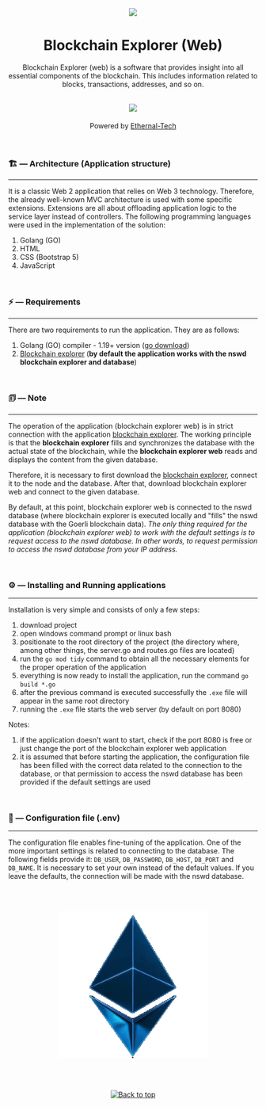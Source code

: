 <div align='center'>
  <img src='https://ethernal.tech/static/media/ethernal.e8296ae3d14edef13517cc8beed9ad35.svg' width='10%' />
</div>

<div align='center'>
  <h1>Blockchain Explorer (Web)</h1>
  <p>
    Blockchain Explorer (web) is a software that provides insight into all essential components of the blockchain. This includes information related to blocks, transactions, addresses, and so on.
  </p>
</div>

</br>

<div align='center'>
  <img src='https://ethernal.tech/static/media/header-itirijum-ispravka.6d7a1acd09898e5f50bfc5932a8d437a.svg' width='550px' />
</div>

</br>

<div align='center'>
  Powered by <a href='https://ethernal.tech/'>Ethernal-Tech</a>
</div>

</br>
</br>

### 🏗 — Architecture (Application structure)
___
                                           
It is a classic Web 2 application that relies on Web 3 technology. Therefore, the already well-known MVC architecture is used with some specific extensions. Extensions are all about offloading application logic to the service layer instead of controllers. The following programming languages were used in the implementation of the solution:
1. Golang (GO)
2. HTML
3. CSS (Bootstrap 5)
4. JavaScript

<br/>

### ⚡ — Requirements
___

There are two requirements to run the application. They are as follows:
1. Golang (GO) compiler - 1.19+ version (<a href='https://go.dev/doc/install'>go download</a>)
2. <a href='https://github.com/Ethernal-Tech/blockchain-explorer'>Blockchain explorer</a> (**by default the application works with the nswd blockchain explorer and database**)

<br/>

### 🗊 — Note
___

The operation of the application (blockchain explorer web) is in strict connection with the application <a href='https://github.com/Ethernal-Tech/blockchain-explorer'>blockchain explorer</a>. The working principle is that the **blockchain explorer** fills and synchronizes the database with the actual state of the blockchain, while the **blockchain explorer web** reads and displays the content from the given database.

Therefore, it is necessary to first download the <a href='https://github.com/Ethernal-Tech/blockchain-explorer'>blockchain explorer</a>, connect it to the node and the database. After that, download blockchain explorer web and connect to the given database.

By default, at this point, blockchain explorer web is connected to the nswd database (where blockchain explorer is executed locally and "fills" the nswd database
with the Goerli blockchain data). <i>The only thing required for the application (blockchain explorer web) to work with the default settings is to request access to the nswd database. In other words, to request permission to access the nswd database from your IP address.</i>

<br/>

### ⚙ — Installing and Running applications
___

Installation is very simple and consists of only a few steps:
1. download project
2. open windows command prompt or linux bash
3. positionate to the root directory of the project (the directory where, among other things, the server.go and routes.go files are located)
4. run the `go mod tidy` command to obtain all the necessary elements for the proper operation of the application
4. everything is now ready to install the application, run the command `go build *.go`
5. after the previous command is executed successfully the `.exe` file will appear in the same root directory
6. running the `.exe` file starts the web server (by default on port 8080)

Notes:
1. if the application doesn't want to start, check if the port 8080 is free or just change the port of the blockchain explorer web application
2. it is assumed that before starting the application, the configuration file has been filled with the correct data related to the connection to the database, or that permission to access the nswd database has been provided if the default settings are used

<br/>

### 🚧 — Configuration file (.env)
___

The configuration file enables fine-tuning of the application. One of the more important settings is related to connecting to the database. The following fields provide it: `DB_USER`, `DB_PASSWORD`, `DB_HOST`, `DB_PORT` and `DB_NAME`. It is necessary to set your own instead of the default values. If you leave the defaults, the connection will be made with the nswd database.

<br/>
<br/>

<p align="center"><img src="ethernal-gif.gif" width="300px"/></p>

<br/>
<br/>

<p align="center"><a href="https://github.com/Ethernal-Tech/blockchain-explorer-web#"><img src="http://randojs.com/images/backToTopButtonTransparentBackground.png" alt="Back to top" height="29"/></a></p>
